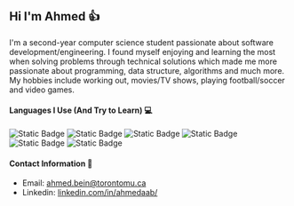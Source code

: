 ## Hi I'm Ahmed 👍
<!-- <img src="https://user-images.githubusercontent.com/1303154/88677602-1635ba80-d120-11ea-84d8-d263ba5fc3c0.gif" width="28px" alt="hi"> -->

I'm a second-year computer science student passionate about software development/engineering. I found myself enjoying and learning the most when solving problems through technical solutions which made me more passionate about programming, data structure, algorithms and much more. My hobbies include working out, movies/TV shows, playing football/soccer and video games.



#### Languages I Use (And Try to Learn) 💻
![Static Badge](https://img.shields.io/badge/Python-4474aa?style=for-the-badge&logo=python&labelColor=black)
![Static Badge](https://img.shields.io/badge/Java-f5b942?style=for-the-badge&logo=data.ai&logoColor=f5b942&labelColor=black)
![Static Badge](https://img.shields.io/badge/SQL-f58236?style=for-the-badge&logo=sqlite&logoColor=f58236&labelColor=black)
![Static Badge](https://img.shields.io/badge/Javascript-f5ef36?style=for-the-badge&logo=javascript&logoColor=f5ef36&labelColor=black)
![Static Badge](https://img.shields.io/badge/HTML5-f56951?style=for-the-badge&logo=html5&logoColor=f56951&labelColor=black)
![Static Badge](https://img.shields.io/badge/CSS-71daf5?style=for-the-badge&logo=tailwind%20css&logoColor=71daf5&labelColor=black)

#### Contact Information 🔰
- Email: <a href="mailto:ahmed.bein@torontomu.ca">ahmed.bein@torontomu.ca</a> 
- Linkedin: [linkedin.com/in/ahmedaab/](https://www.linkedin.com/in/ahmedaab/)

<!--
#### Currently Doing...
- working on something...
--!>

<!--
Secret Message: Do you have any movies/tv shows you would like to recommend? Send an email!
--!>

